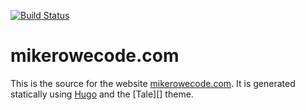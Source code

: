[![Build Status](https://travis-ci.org/mrowe/mrowe.github.com.svg)](https://travis-ci.org/mrowe/mrowe.github.com)

# mikerowecode.com

This is the source for the
website [mikerowecode.com](https://mikerowecode.com). It is generated
statically using [Hugo][] and the [Tale][] theme.

[Hugo]: http://gohugo.io/
[universal]: https://github.com/EmielH/tale-hugo/
